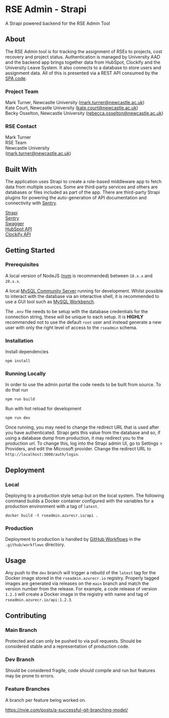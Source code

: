 # RSE Admin - Strapi
A Strapi powered backend for the RSE Admin Tool

## About

The RSE Admin tool is for tracking the assignment of RSEs to projects, cost recovery and project status. Authentication is managed by University AAD and the backend app brings together data from HubSpot, Clockify and the University Leave System. It also connects to a database to store users and assignment data. All of this is presented via a REST API consumed by the [SPA code](https://github.com/NewcastleRSE/rse-admin-webapp).

### Project Team
Mark Turner, Newcastle University  ([mark.turner@newcastle.ac.uk](mailto:mark.turner@newcastle.ac.uk))    
Kate Court, Newcastle University  ([kate.court@newcastle.ac.uk](mailto:kate.court@newcastle.ac.uk))  
Becky Osselton, Newcastle University  ([rebecca.osselton@newcastle.ac.uk](mailto:rebecca.osselton@newcastle.ac.uk))  

### RSE Contact
Mark Turner  
RSE Team  
Newcastle University  
([mark.turner@newcastle.ac.uk](mailto:mark.turner@newcastle.ac.uk))  

## Built With

The application uses Strapi to create a role-based middleware app to fetch data from multiple sources. Some are third-party services and others are databases or files included as part of the app. There are third-party Strapi plugins for powering the auto-generation of API documentation and connectivity with [Sentry](https://sentry.io).

[Strapi](https://strapi.io/)   
[Sentry](https://strapi.io/integrations/sentry)   
[Swagger](https://docs.strapi.io/developer-docs/latest/plugins/documentation.html)   
[HubSpot API](https://developers.hubspot.com/docs/api/overview)  
[Clockify API](https://clockify.me/developers-api)  

## Getting Started

### Prerequisites

A local version of NodeJS ([nvm](https://github.com/nvm-sh/nvm) is recommended) between `18.x.x` and `20.x.x`.  

A local [MySQL Community Server](https://dev.mysql.com/downloads/mysql/) running for development. Whilst possible to interact with the database via an interactive shell, it is recommended to use a GUI tool such as [MySQL Workbench](https://dev.mysql.com/downloads/workbench/).

The `.env` file needs to be setup with the database credentials for the connection string, these will be unique to each setup. It is **HIGHLY** recommended not to use the default `root` user and instead generate a new user with only the right level of access to the `rseadmin` schema.

### Installation

Install dependencies

```
npm install
```

### Running Locally

In order to use the admin portal the code needs to be built from source. To do that run

```
npm run build
```

Run with hot reload for development

```
npm run dev
```

Once running, you may need to change the redirect URL that is used after you have authenticated. Strapi gets this value from the database and so, if using a database dump from production, it may redirect you to the production url. To change this, log into the Strapi admin UI, go to Settings > Providers, and edit the Microsoft provider. Change the redirect URL to `http://localhost:3000/auth/login`.

## Deployment

### Local

Deploying to a production style setup but on the local system. The following command builds a Docker container configured with the variables for a production environment with a tag of `latest`.

```
docker build -t rseadmin.azurecr.io/api .
```

### Production

Deployment to production is handled by [GitHub Workflows](https://docs.github.com/en/actions/using-workflows) in the `.github/workflows` directory.

## Usage

Any push to the `dev` branch will trigger a rebuild of the `latest` tag for the Docker image stored in the `rseadmin.azurecr.io` registry. Properly tagged images are generated via releases on the `main` branch and match the version number from the release. For example, a code release of version `1.2.3` will create a Docker image in the registry with name and tag of `rseadmin.azurecr.io/api:1.2.3`.

## Contributing

### Main Branch
Protected and can only be pushed to via pull requests. Should be considered stable and a representation of production code.

### Dev Branch
Should be considered fragile, code should compile and run but features may be prone to errors.

### Feature Branches
A branch per feature being worked on.

https://nvie.com/posts/a-successful-git-branching-model/
